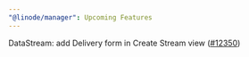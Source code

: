 ```yaml
---
"@linode/manager": Upcoming Features
---
```


DataStream: add Delivery form in Create Stream view ([#12350](https://github.com/linode/manager/pull/12350))
